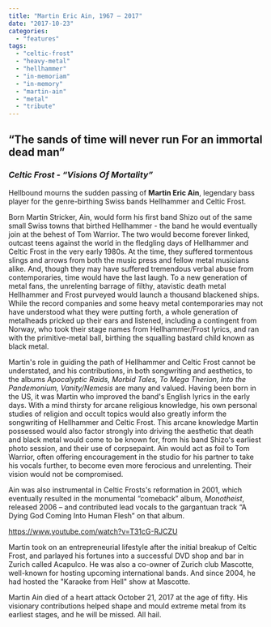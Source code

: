 ```yaml
---
title: "Martin Eric Ain, 1967 – 2017"
date: "2017-10-23"
categories: 
  - "features"
tags: 
  - "celtic-frost"
  - "heavy-metal"
  - "hellhammer"
  - "in-memoriam"
  - "in-memory"
  - "martin-ain"
  - "metal"
  - "tribute"
---
```


## “The sands of time will never run For an immortal dead man”

### _Celtic Frost - “Visions Of Mortality”_

Hellbound mourns the sudden passing of **Martin Eric Ain**, legendary bass player for the genre-birthing Swiss bands Hellhammer and Celtic Frost.

Born Martin Stricker, Ain, would form his first band Shizo out of the same small Swiss towns that birthed Hellhammer - the band he would eventually join at the behest of Tom Warrior. The two would become forever linked, outcast teens against the world in the fledgling days of Hellhammer and Celtic Frost in the very early 1980s. At the time, they suffered tormentous slings and arrows from both the music press and fellow metal musicians alike. And, though they may have suffered tremendous verbal abuse from contemporaries, time would have the last laugh. To a new generation of metal fans, the unrelenting barrage of filthy, atavistic death metal Hellhammer and Frost purveyed would launch a thousand blackened ships. While the record companies and some heavy metal contemporaries may not have understood what they were putting forth, a whole generation of metalheads pricked up their ears and listened, including a contingent from Norway, who took their stage names from Hellhammer/Frost lyrics, and ran with the primitive-metal ball, birthing the squalling bastard child known as black metal.

Martin's role in guiding the path of Hellhammer and Celtic Frost cannot be understated, and his contributions, in both songwriting and aesthetics, to the albums _Apocalyptic Raids, Morbid Tales, To Mega Therion, Into the Pandemonium, Vanity/Nemesis_ are many and valued. Having been born in the US, it was Martin who improved the band's English lyrics in the early days. With a mind thirsty for arcane religious knowledge, his own personal studies of religion and occult topics would also greatly inform the songwriting of Hellhammer and Celtic Frost. This arcane knowledge Martin possessed would also factor strongly into driving the aesthetic that death and black metal would come to be known for, from his band Shizo's earliest photo session, and their use of corpsepaint. Ain would act as foil to Tom Warrior, often offering encouragement in the studio for his partner to take his vocals further, to become even more ferocious and unrelenting. Their vision would not be compromised.

Ain was also instrumental in Celtic Frosts's reformation in 2001, which eventually resulted in the monumental “comeback” album, _Monotheist_, released 2006 – and contributed lead vocals to the gargantuan track “A Dying God Coming Into Human Flesh” on that album.

https://www.youtube.com/watch?v=T31cG-RJCZU

Martin took on an entrepreneurial lifestyle after the initial breakup of Celtic Frost, and parlayed his fortunes into a successful DVD shop and bar in Zurich called Acapulco. He was also a co-owner of Zurich club Mascotte, well-known for hosting upcoming international bands. And since 2004, he had hosted the "Karaoke from Hell" show at Mascotte.

Martin Ain died of a heart attack October 21, 2017 at the age of fifty. His visionary contributions helped shape and mould extreme metal from its earliest stages, and he will be missed. All hail.
